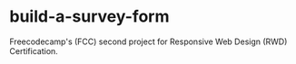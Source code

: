 # build-a-survey-form
Freecodecamp's (FCC) second project for Responsive Web Design (RWD) 
Certification.
